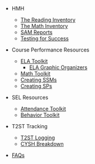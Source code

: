<!-- _sidebar.md -->
- HMH
	- [The Reading Inventory](ri.md)
	- [The Math Inventory](mi.md)
	- [SAM Reports](sam.md)
	- [Testing for Success](success.md)

- Course Performance Resources
	- [ELA Toolkit](ela.1.md)
		- [ELA Graphic Organizers](graphorg.md)
	- [Math Toolkit](math.md)
	- [Creating SSMs](supportmap.md)
	- [Creating SPs](spfile.md)

- SEL Resources
	- [Attendance Toolkit](attendance.md)
	- [Behavior Toolkit](behavior.md)

- T2ST Tracking
	- [T2ST Logging](t2st.md)
	- [CYSH Breakdown](CYSH.md)

- [FAQs](faq.md)
